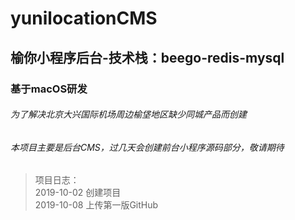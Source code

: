 # yunilocationCMS
## 榆你小程序后台-技术栈：beego-redis-mysql
### 基于macOS研发
###### 为了解决北京大兴国际机场周边榆垡地区缺少同城产品而创建
###### 本项目主要是后台CMS，过几天会创建前台小程序源码部分，敬请期待

> 项目日志：<br/>
> 2019-10-02  创建项目<br/>
> 2019-10-08  上传第一版GitHub